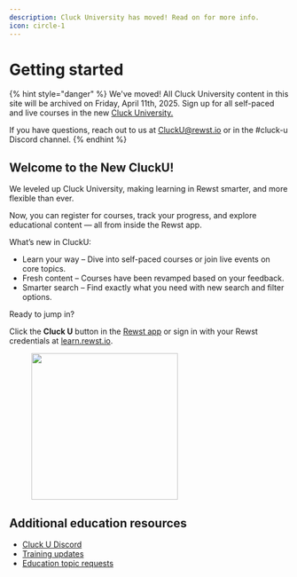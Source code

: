 ```yaml
---
description: Cluck University has moved! Read on for more info.
icon: circle-1
---
```


# Getting started

{% hint style="danger" %}
We've moved! All Cluck University content in this site will be archived on Friday, April 11th, 2025. Sign up for all self-paced and live courses in the new [Cluck University.](https://learn.rewst.io)

If you have questions, reach out to us at [CluckU@rewst.io](mailto:CluckU@rewst.io) or in the #cluck-u Discord channel.
{% endhint %}

## **Welcome to the New CluckU!**

We leveled up Cluck University, making learning in Rewst smarter, and more flexible than ever.

Now, you can register for courses, track your progress, and explore educational content — all from inside the Rewst app.

What’s new in CluckU:

* Learn your way – Dive into self-paced courses or join live events on core topics.
* Fresh content – Courses have been revamped based on your feedback.
* Smarter search – Find exactly what you need with new search and filter options.

Ready to jump in?

Click the **Cluck U** button in the [Rewst app](https://app.rewst.io) or sign in with your Rewst credentials at [learn.rewst.io](https://learn.rewst.io).

<figure><img src="../../.gitbook/assets/Screenshot 2025-04-07 at 10.16.13 AM.png" alt="" width="264"><figcaption></figcaption></figure>



## Additional education resources

* [Cluck U Discord](https://discord.gg/rewst)&#x20;
* [Training updates](https://docs.rewst.help/updates/cs-and-training-updates)
* [Education topic requests](https://rewst.canny.io/education-topic-requests)
